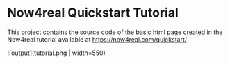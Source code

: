 # Now4real Quickstart Tutorial

This project contains the source code of the basic html page created in the Now4real tutorial available at https://now4real.com/quickstart/

![output](tutorial.png | width=550)
